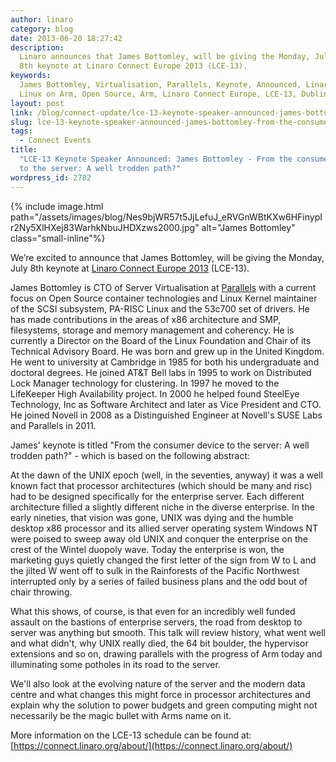 ```yaml
---
author: linaro
category: blog
date: 2013-06-20 18:27:42
description:
  Linaro announces that James Bottomley, will be giving the Monday, July
  8th keynote at Linaro Connect Europe 2013 (LCE-13).
keywords:
  James Bottomley, Virtualisation, Parallels, Keynote, Announced, Linaro,
  Linux on Arm, Open Source, Arm, Linaro Connect Europe, LCE-13, Dublin
layout: post
link: /blog/connect-update/lce-13-keynote-speaker-announced-james-bottomley-from-the-consumer-device-to-the-server-a-well-trodden-path/
slug: lce-13-keynote-speaker-announced-james-bottomley-from-the-consumer-device-to-the-server-a-well-trodden-path
tags:
  - Connect Events
title:
  "LCE-13 Keynote Speaker Announced: James Bottomley - From the consumer device
  to the server: A well trodden path?"
wordpress_id: 2782
---
```


{% include image.html path="/assets/images/blog/Nes9bjWR57t5JjLefuJ_eRVGnWBtKXw6HFinypIr2Ny5XlHXej83WarhkNbuJHDXzws2000.jpg" alt="James Bottomley" class="small-inline"%}

We’re excited to announce that James Bottomley, will be giving the Monday, July 8th keynote at [Linaro Connect Europe 2013](https://connect.linaro.org) (LCE-13).

James Bottomley is CTO of Server Virtualisation at [Parallels](https://www.parallels.com/uk/about/) with a current focus on Open Source container technologies and Linux Kernel maintainer of the SCSI subsystem, PA-RISC Linux and the 53c700 set of drivers. He has made contributions in the areas of x86 architecture and SMP, filesystems, storage and memory management and coherency. He is currently a Director on the Board of the Linux Foundation and Chair of its Technical Advisory Board. He was born and grew up in the United Kingdom. He went to university at Cambridge in 1985 for both his undergraduate and doctoral degrees. He joined AT&T Bell labs in 1995 to work on Distributed Lock Manager technology for clustering. In 1997 he moved to the LifeKeeper High Availability project. In 2000 he helped found SteelEye Technology, Inc as Software Architect and later as Vice President and CTO. He joined Novell in 2008 as a Distinguished Engineer at Novell's SUSE Labs and Parallels in 2011.

James' keynote is titled "From the consumer device to the server: A well trodden path?" - which is based on the following abstract:

At the dawn of the UNIX epoch (well, in the seventies, anyway) it was a well known fact that processor architectures (which should be many and risc) had to be designed specifically for the enterprise server. Each different architecture filled a slightly different niche in the diverse enterprise. In the early nineties, that vision was gone, UNIX was dying and the humble desktop x86 processor and its allied server operating system Windows NT were poised to sweep away old UNIX and conquer the enterprise on the crest of the Wintel duopoly wave. Today the enterprise is won, the marketing guys quietly changed the first letter of the sign from W to L and the jilted W went off to sulk in the Rainforests of the Pacific Northwest interrupted only by a series of failed business plans and the odd bout of chair throwing.

What this shows, of course, is that even for an incredibly well funded assault on the bastions of enterprise servers, the road from desktop to server was anything but smooth. This talk will review history, what went well and what didn't, why UNIX really died, the 64 bit boulder, the hypervisor extensions and so on, drawing parallels with the progress of Arm today and illuminating some potholes in its road to the server.

We'll also look at the evolving nature of the server and the modern data centre and what changes this might force in processor architectures and explain why the solution to power budgets and green computing might not necessarily be the magic bullet with Arms name on it.

More information on the LCE-13 schedule can be found at: [https://connect.linaro.org/about/](https://connect.linaro.org/about/)
